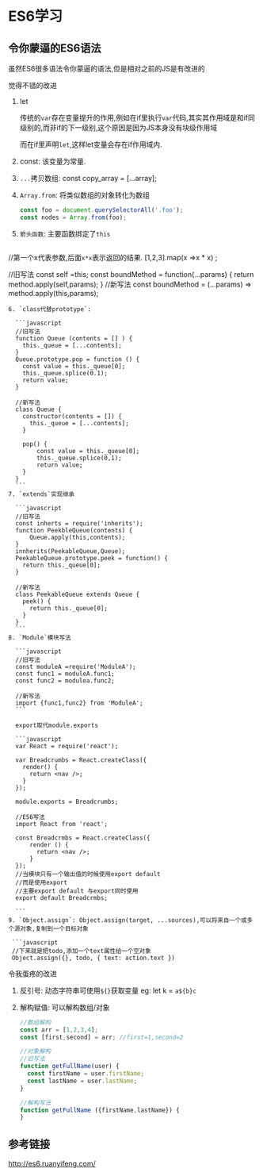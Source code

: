 # ES6学习

## 令你蒙逼的ES6语法

虽然ES6很多语法令你蒙逼的语法,但是相对之前的JS是有改进的

觉得不错的改进

1. let

    传统的`var`存在变量提升的作用,例如在if里执行`var`代码,其实其作用域是和if同级别的,而非if的下一级别,这个原因是因为JS本身没有块级作用域
    
    而在if里声明`let`,这样let变量会存在if作用域内.
2. const: 该变量为常量.
3. `...`拷贝数组: const copy_array = [...array];
4. `Array.from`: 将类似数组的对象转化为数组

    ```javascript
    const foo = document.querySelectorAll('.foo');
    const nodes = Array.from(foo);
    ```
5. `箭头函数`: 主要函数绑定了`this`

   ```javascript
  //第一个x代表参数,后面`x*x`表示返回的结果.
  [1,2,3].map(x =>x * x) ;
  
  //旧写法
  const self =this;
  const boundMethod = function(...params) {
      return method.apply(self,params);
  }
  //新写法
  const boundMethod = (...params) => method.apply(this,params);
  ```
6. `class代替prototype`: 

    ```javascript
    //旧写法
    function Queue (contents = [] ) {
      this._queue = [...contents];
    }
    Queue.prototype.pop = function () {
      const value = this._queue[0];
      this._queue.splice(0.1);
      return value; 
    }
    
    //新写法
    class Queue {
      constructor(contents = []) {
        this._queue = [...contents];
      }
      
      pop() {
          const value = this._queue[0];
          this._queue.splice(0,1);
          return value;
      }
    }
    ```
7. `extends`实现继承

    ```javascript
    //旧写法
    const inherts = require('inherits');
    function PeekbleQueue(contents) {
        Queue.apply(this,contents);
    }
    innherits(PeekableQueue,Queue);
    PeekableQueue.prototype.peek = function() {
      return this._queue[0];
    }
    
    //新写法
    class PeekableQueue extends Queue {
      peek() {
        return this._queue[0];
      }
    }
    ```
8. `Module`模块写法

    ```javascript
    //旧写法
    const moduleA =require('ModuleA');
    const func1 = moduleA.func1;
    const func2 = modulea.func2;
    
    //新写法
    import {func1,func2} from 'ModuleA';
    ```
    
    export取代module.exports
    
    ```javascript
    var React = require('react');
    
    var Breadcrumbs = React.createClass({
      render() {
        return <nav />;
      }
    });
    
    module.exports = Breadcrumbs;
    
    //ES6写法
    import React from 'react';
    
    const Breadcrmbs = React.createClass({
        render () {
          return <nav />;
        }
    });
    //当模块只有一个输出值的时候使用export default
    //而是使用export
    //主要export default 与export同时使用
    export default Breadcrmbs;
    
    ```
9. `Object.assign`: Object.assign(target, ...sources),可以将来自一个或多个源对象,复制到一个目标对象

   ```javascript
   //下来就是把todo,添加一个text属性给一个空对象
   Object.assign({}, todo, { text: action.text })
   ```

令我蛋疼的改进

1. 反引号: 动态字符串可使用`${}`获取变量 eg: let k = `a${b}c`
2. 解构赋值: 可以解构数组/对象

    ```javascript
    //数组解构
    const arr = [1,2,3,4];
    const [first,second] = arr; //first=1,second=2
    
    //对象解构
    //旧写法
    function getFullName(user) {
      const firstName = user.firstName;
      const lastName = user.lastName;
    }
    
    //解构写法
    function getFullName ({firstName,lastName}) {
    }
    ```


## 参考链接


<http://es6.ruanyifeng.com/>
    

